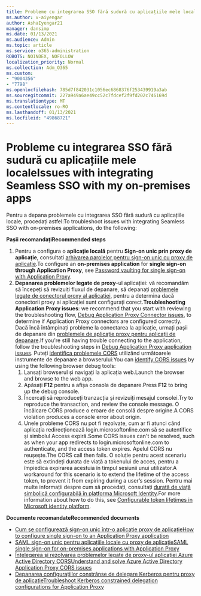 ```yaml
---
title: Probleme cu integrarea SSO fără sudură cu aplicațiile mele locale
ms.author: v-aiyengar
author: AshaIyengar21
manager: dansimp
ms.date: 01/13/2021
ms.audience: Admin
ms.topic: article
ms.service: o365-administration
ROBOTS: NOINDEX, NOFOLLOW
localization_priority: Normal
ms.collection: Adm_O365
ms.custom:
- "9004356"
- "7798"
ms.openlocfilehash: 785d7f842031c1056ec6868376f253439919a3ab
ms.sourcegitcommit: 227a949a6ae49cc52c7fdcef2f9fd202c746169d
ms.translationtype: MT
ms.contentlocale: ro-RO
ms.lasthandoff: 01/13/2021
ms.locfileid: "49868721"
---
```

# <a name="issues-with-integrating-seamless-sso-with-my-on-premises-apps"></a><span data-ttu-id="bec54-102">Probleme cu integrarea SSO fără sudură cu aplicațiile mele locale</span><span class="sxs-lookup"><span data-stu-id="bec54-102">Issues with integrating Seamless SSO with my on-premises apps</span></span>

<span data-ttu-id="bec54-103">Pentru a depana problemele cu integrarea SSO fără sudură cu aplicațiile locale, procedați astfel:</span><span class="sxs-lookup"><span data-stu-id="bec54-103">To troubleshoot issues with integrating Seamless SSO with on-premises applications, do the following:</span></span>

<span data-ttu-id="bec54-104">**Pașii recomandați**</span><span class="sxs-lookup"><span data-stu-id="bec54-104">**Recommended steps**</span></span>

1. <span data-ttu-id="bec54-105">Pentru a configura o **aplicație locală** pentru **Sign-on unic prin proxy de aplicație**, consultați [arhivarea parolelor pentru sign-on unic cu proxy de aplicație](https://docs.microsoft.com/azure/active-directory/manage-apps/application-proxy-configure-single-sign-on-password-vaulting).</span><span class="sxs-lookup"><span data-stu-id="bec54-105">To configure an **on-premises application** for **single sign-on through Application Proxy**, see [Password vaulting for single sign-on with Application Proxy](https://docs.microsoft.com/azure/active-directory/manage-apps/application-proxy-configure-single-sign-on-password-vaulting).</span></span>
1. <span data-ttu-id="bec54-106">**Depanarea problemelor legate de proxy**-ul aplicației: vă recomandăm să începeți să revizuiți fluxul de depanare, să depanați [problemele legate de conectorul proxy al aplicației](https://docs.microsoft.com/azure/active-directory/manage-apps/application-proxy-debug-connectors), pentru a determina dacă conectorii proxy ai aplicației sunt configurați corect.</span><span class="sxs-lookup"><span data-stu-id="bec54-106">**Troubleshooting Application Proxy issues**: we recommend that you start with reviewing the troubleshooting flow, [Debug Application Proxy Connector issues](https://docs.microsoft.com/azure/active-directory/manage-apps/application-proxy-debug-connectors), to determine if Application Proxy connectors are configured correctly.</span></span> <span data-ttu-id="bec54-107">Dacă încă întâmpinați probleme la conectarea la aplicație, urmați pașii de depanare din [problemele de aplicație proxy pentru aplicații de depanare](https://docs.microsoft.com/azure/active-directory/manage-apps/application-proxy-debug-apps).</span><span class="sxs-lookup"><span data-stu-id="bec54-107">If you're still having trouble connecting to the application, follow the troubleshooting steps in [Debug Application Proxy application issues](https://docs.microsoft.com/azure/active-directory/manage-apps/application-proxy-debug-apps).</span></span> <span data-ttu-id="bec54-108">Puteți [identifica problemele CORS](https://docs.microsoft.com/azure/active-directory/manage-apps/application-proxy-understand-cors-issues#understand-and-identify-cors-issues) utilizând următoarele instrumente de depanare a browserului:</span><span class="sxs-lookup"><span data-stu-id="bec54-108">You can [identify CORS issues](https://docs.microsoft.com/azure/active-directory/manage-apps/application-proxy-understand-cors-issues#understand-and-identify-cors-issues) by using the following browser debug tools:</span></span>
    1. <span data-ttu-id="bec54-109">Lansați browserul și navigați la aplicația web.</span><span class="sxs-lookup"><span data-stu-id="bec54-109">Launch the browser and browse to the web app.</span></span>
    1. <span data-ttu-id="bec54-110">Apăsați **F12** pentru a afișa consola de depanare.</span><span class="sxs-lookup"><span data-stu-id="bec54-110">Press **F12** to bring up the debug console.</span></span>
    1. <span data-ttu-id="bec54-111">Încercați să reproduceți tranzacția și revizuiți mesajul consolei.</span><span class="sxs-lookup"><span data-stu-id="bec54-111">Try to reproduce the transaction, and review the console message.</span></span> <span data-ttu-id="bec54-112">O încălcare CORS produce o eroare de consolă despre origine.</span><span class="sxs-lookup"><span data-stu-id="bec54-112">A CORS violation produces a console error about origin.</span></span>
    1. <span data-ttu-id="bec54-113">Unele probleme CORS nu pot fi rezolvate, cum ar fi atunci când aplicația redirecționează login.microsoftonline.com să se autentifice și simbolul Access expiră.</span><span class="sxs-lookup"><span data-stu-id="bec54-113">Some CORS issues can't be resolved, such as when your app redirects to login.microsoftonline.com to authenticate, and the access token expires.</span></span> <span data-ttu-id="bec54-114">Apelul CORS nu reușește.</span><span class="sxs-lookup"><span data-stu-id="bec54-114">The CORS call then fails.</span></span> <span data-ttu-id="bec54-115">O soluție pentru acest scenariu este să extindeți durata de viață a tokenului de acces, pentru a împiedica expirarea acestuia în timpul sesiunii unui utilizator.</span><span class="sxs-lookup"><span data-stu-id="bec54-115">A workaround for this scenario is to extend the lifetime of the access token, to prevent it from expiring during a user’s session.</span></span> <span data-ttu-id="bec54-116">Pentru mai multe informații despre cum să procedați, consultați [durată de viață simbolică configurabilă în platforma Microsoft Identity](https://docs.microsoft.com/azure/active-directory/develop/active-directory-configurable-token-lifetimes).</span><span class="sxs-lookup"><span data-stu-id="bec54-116">For more information about how to do this, see [Configurable token lifetimes in Microsoft identity platform](https://docs.microsoft.com/azure/active-directory/develop/active-directory-configurable-token-lifetimes).</span></span>

<span data-ttu-id="bec54-117">**Documente recomandate**</span><span class="sxs-lookup"><span data-stu-id="bec54-117">**Recommended documents**</span></span>

- [<span data-ttu-id="bec54-118">Cum se configurează sign-on unic într-o aplicație proxy de aplicație</span><span class="sxs-lookup"><span data-stu-id="bec54-118">How to configure single sign-on to an Application Proxy application</span></span>](https://docs.microsoft.com/azure/active-directory/manage-apps/application-proxy-config-sso-how-to)
- [<span data-ttu-id="bec54-119">SAML sign-on unic pentru aplicațiile locale cu proxy de aplicație</span><span class="sxs-lookup"><span data-stu-id="bec54-119">SAML single sign-on for on-premises applications with Application Proxy</span></span>](https://docs.microsoft.com/azure/active-directory/manage-apps/application-proxy-configure-single-sign-on-on-premises-apps)
- [<span data-ttu-id="bec54-120">Înțelegerea și rezolvarea problemelor legate de proxy-ul aplicației Azure Active Directory CORS</span><span class="sxs-lookup"><span data-stu-id="bec54-120">Understand and solve Azure Active Directory Application Proxy CORS issues</span></span>](https://docs.microsoft.com/azure/active-directory/manage-apps/application-proxy-understand-cors-issues#solutions-for-application-proxy-cors-issues)
- [<span data-ttu-id="bec54-121">Depanarea configurațiilor constrânse de delegare Kerberos pentru proxy de aplicație</span><span class="sxs-lookup"><span data-stu-id="bec54-121">Troubleshoot Kerberos constrained delegation configurations for Application Proxy</span></span>](https://docs.microsoft.com/azure/active-directory/manage-apps/application-proxy-back-end-kerberos-constrained-delegation-how-to)